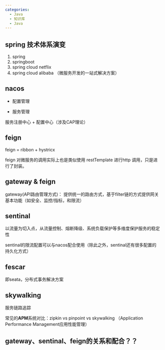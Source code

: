 ```yaml
---
categories:
  - Java
  - 知识库
  - Java
---
```

## spring 技术体系演变

1. spring
2. springboot
3. spring cloud netflix
4. spring cloud alibaba （微服务开发的一站式解决方案）



## nacos 

- 配置管理

- 服务管理

服务注册中心 + 配置中心（涉及CAP理论）



## feign

feign = ribbon + hystricx

feign 对微服务的调用实际上也是类似使用 restTemplate 进行http 调用，只是进行了封装。



## gateway & feign

gateway(API路由管理方式)： 提供统一的路由方式，基于filter链的方式提供网关基本功能（如安全、监控/指标，和限流）



## sentinal 

以流量为切入点，从流量控制、熔断降级、系统负载保护等多维度保护服务的稳定性

sentinal的限流配置可以与nacos配合使用（除此之外，sentinal还有很多配置的持久化方式）



## fescar

即seata，分布式事务解决方案



## skywalking

服务链路追踪

常见的**APM**系统对比：zipkin vs pinpoint vs skywalking （Application Performance Management应用性能管理）



## gateway、sentinal、feign的关系和配合？？

